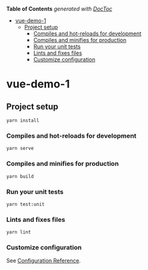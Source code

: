 <!-- START doctoc generated TOC please keep comment here to allow auto update -->
<!-- DON'T EDIT THIS SECTION, INSTEAD RE-RUN doctoc TO UPDATE -->
**Table of Contents**  *generated with [DocToc](https://github.com/thlorenz/doctoc)*

- [vue-demo-1](#vue-demo-1)
	- [Project setup](#project-setup)
		- [Compiles and hot-reloads for development](#compiles-and-hot-reloads-for-development)
		- [Compiles and minifies for production](#compiles-and-minifies-for-production)
		- [Run your unit tests](#run-your-unit-tests)
		- [Lints and fixes files](#lints-and-fixes-files)
		- [Customize configuration](#customize-configuration)

<!-- END doctoc generated TOC please keep comment here to allow auto update -->



# vue-demo-1

## Project setup
```
yarn install
```

### Compiles and hot-reloads for development
```
yarn serve
```

### Compiles and minifies for production
```
yarn build
```

### Run your unit tests
```
yarn test:unit
```

### Lints and fixes files
```
yarn lint
```

### Customize configuration
See [Configuration Reference](https://cli.vuejs.org/config/).
